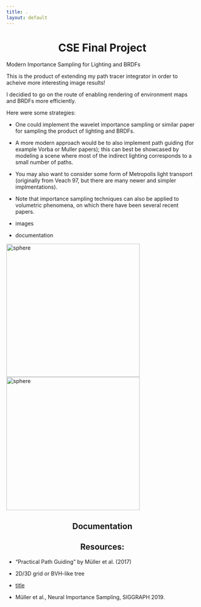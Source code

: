 ```yaml
---
title: .
layout: default
---
```


<h1 style="text-align: center;"><strong>CSE Final Project</strong></h1>


Modern Importance Sampling for Lighting and BRDFs

This is the product of extending my path tracer integrator in order to acheive more interesting image results!

I decidied to go on the route of enabling rendering of environment maps and BRDFs more efficiently. 

Here were some strategies: 
- One could implement the wavelet importance sampling or similar paper for sampling the product of lighting and BRDFs.
- A more modern approach would be to also implement path guiding (for example Vorba or Muller papers); this can best be showcased by modeling a scene where most of the indirect lighting corresponds to a small number of paths.
- You may also want to consider some form of Metropolis light transport (originally from Veach 97, but there are many newer and simpler implmentations).
- Note that importance sampling techniques can also be applied to volumetric phenomena, on which there have been several recent papers. 

- images
- documentation

<p>
  <img src="https://github.com/user-attachments/assets/b5519dd7-de41-43b3-bb87-e03fdb158498" alt="sphere" width="350">
  <img src="https://github.com/user-attachments/assets/b5519dd7-de41-43b3-bb87-e03fdb158498" alt="sphere" width="350">
</p>

<h2 style="text-align: center;"><strong>Documentation</strong></h2>



<h2 style="text-align: center;"><strong>Resources:</strong></h2>

- “Practical Path Guiding” by Müller et al. (2017)
- 2D/3D grid or BVH-like tree

- [title](https://www.example.com)

- Müller et al., Neural Importance Sampling, SIGGRAPH 2019.
